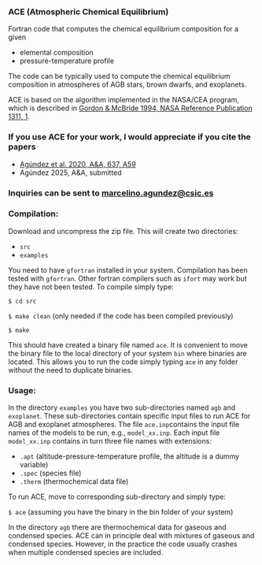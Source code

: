 ### ACE (Atmospheric Chemical Equilibrium) #

  Fortran code that computes the chemical equilibrium composition for a given
   - elemental composition
   - pressure-temperature profile

  The code can be typically used to compute the chemical equilibrium composition in atmospheres of
  AGB stars, brown dwarfs, and exoplanets.

  ACE is based on the algorithm implemented in the NASA/CEA program, which is described in [Gordon & McBride 1994, NASA Reference Publication 1311, 1](https://ntrs.nasa.gov/api/citations/19950013764/downloads/19950013764.pdf).

### If you use ACE for your work, I would appreciate if you cite the papers
   - [Agúndez et al. 2020, A&A, 637, A59](https://www.aanda.org/articles/aa/full_html/2020/05/aa37496-20/aa37496-20.html)
   - Agúndez 2025, A&A, submitted

### Inquiries can be sent to marcelino.agundez@csic.es

### Compilation:

  Download and uncompress the zip file. This will create two directories:

   - `src`
   - `examples`

  You need to have `gfortran` installed in your system. Compilation has been tested with `gfortran`.
  Other fortran compilers such as `ifort` may work but they have not been tested.
  To compile simply type:

`$ cd src`

`$ make clean`       (only needed if the code has been compiled previously)

`$ make`


  This should have created a binary file named `ace`.
  It is convenient to move the binary file to the local directory of your system `bin` where binaries are located.
  This allows you to run the code simply typing `ace` in any folder without the need to duplicate binaries.

### Usage:

  In the directory `examples` you have two sub-directories named `agb` and `exoplanet`.
  These sub-directories contain specific input files to run ACE for AGB and exoplanet atmospheres.
  The file `ace.inp`contains the input file names of the models to be run, e.g., `model_xx.inp`.
  Each input file `model_xx.inp` contains in turn three file names with extensions:
   - `.apt`        (altitude-pressure-temperature profile, the altitude is a dummy variable)
   - `.spec`       (species file)
   - `.therm`      (thermochemical data file)
 
  To run ACE, move to corresponding sub-directory and simply type:

`$ ace`              (assuming you have the binary in the bin folder of your system)

  In the directory `agb` there are thermochemical data for gaseous and condensed species.
  ACE can in principle deal with mixtures of gaseous and condensed species.
  However, in the practice the code usually crashes when multiple condensed species are included.
